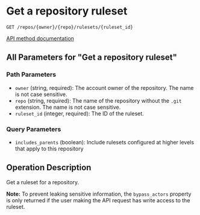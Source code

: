 # Get a repository ruleset

`GET /repos/{owner}/{repo}/rulesets/{ruleset_id}`

[API method documentation](https://docs.github.com/rest/repos/rules#get-a-repository-ruleset)

## All Parameters for "Get a repository ruleset"

### Path Parameters

- `owner` (string, required): The account owner of the repository. The name is not case sensitive.
- `repo` (string, required): The name of the repository without the `.git` extension. The name is not case sensitive.
- `ruleset_id` (integer, required): The ID of the ruleset.
### Query Parameters

- `includes_parents` (boolean): Include rulesets configured at higher levels that apply to this repository

## Operation Description

Get a ruleset for a repository.

**Note:** To prevent leaking sensitive information, the `bypass_actors` property is only returned if the user
making the API request has write access to the ruleset.
